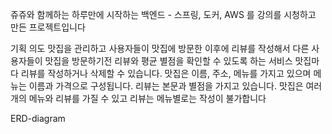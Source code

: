 쥬쥬와 함께하는 하루만에 시작하는 백엔드 - 스프링, 도커, AWS 를 강의를 시청하고 만든 프로젝트입니다

기획 의도
맛집을 관리하고 사용자들이 맛집에 방문한 이후에 리뷰를 작성해서 다른 사용자들이 맛집을 방문하기전 리뷰와 평균 별점을 확인할 수 있도록 하는 서비스
맛집마다 리뷰를 작성하거나 삭제할 수 있습니다. 맛집은 이름, 주소, 메뉴를 가지고 있으며 메뉴는 이름과 가격으로 구성됩니다. 리뷰는 본문과 별점을 가지고 있습니다. 맛집은 여러개의 메뉴와 리뷰를 가질 수 있고 리뷰는 메뉴별로는 작성이 불가합니다

ERD-diagram
